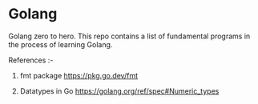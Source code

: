 # Golang
Golang zero to hero.
This repo contains a list of fundamental programs in the process of learning Golang.

References :-

 1. fmt package https://pkg.go.dev/fmt

 2. Datatypes in Go https://golang.org/ref/spec#Numeric_types